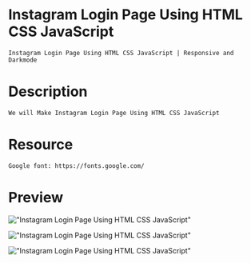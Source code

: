# Instagram Login Page Using HTML CSS JavaScript

    Instagram Login Page Using HTML CSS JavaScript | Responsive and Darkmode



# Description

    We will Make Instagram Login Page Using HTML CSS JavaScript

# Resource

    Google font: https://fonts.google.com/

# Preview

!["Instagram Login Page Using HTML CSS JavaScript"](https://user-images.githubusercontent.com/67447840/121037267-82218e80-c7d9-11eb-930b-63a3a3d65c43.png "Instagram Login Page Using HTML CSS JavaScript")

!["Instagram Login Page Using HTML CSS JavaScript"](https://user-images.githubusercontent.com/67447840/121037323-8ea5e700-c7d9-11eb-80ce-d2d1486f7775.png "Instagram Login Page Using HTML CSS JavaScript")

!["Instagram Login Page Using HTML CSS JavaScript"](https://user-images.githubusercontent.com/67447840/121037391-9e253000-c7d9-11eb-9536-33e1379a10e8.png "Instagram Login Page Using HTML CSS JavaScript")
